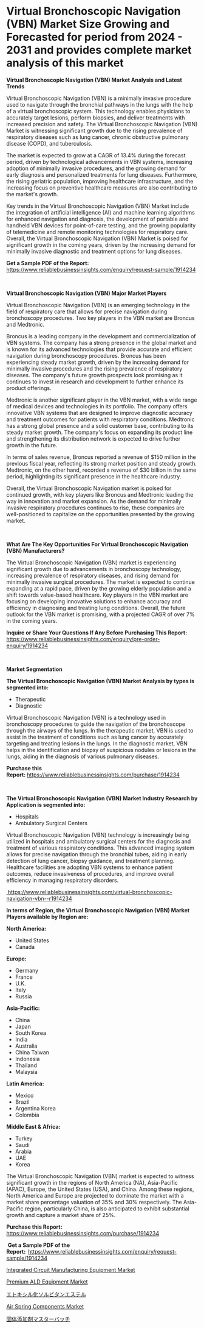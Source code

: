 <p><h1>Virtual Bronchoscopic Navigation (VBN) Market Size Growing and Forecasted for period from 2024 - 2031 and provides complete market analysis of this market</h1></p><p><strong>Virtual Bronchoscopic Navigation (VBN) Market Analysis and Latest Trends</strong></p>
<p><p>Virtual Bronchoscopic Navigation (VBN) is a minimally invasive procedure used to navigate through the bronchial pathways in the lungs with the help of a virtual bronchoscopic system. This technology enables physicians to accurately target lesions, perform biopsies, and deliver treatments with increased precision and safety. The Virtual Bronchoscopic Navigation (VBN) Market is witnessing significant growth due to the rising prevalence of respiratory diseases such as lung cancer, chronic obstructive pulmonary disease (COPD), and tuberculosis.</p><p>The market is expected to grow at a CAGR of 13.4% during the forecast period, driven by technological advancements in VBN systems, increasing adoption of minimally invasive procedures, and the growing demand for early diagnosis and personalized treatments for lung diseases. Furthermore, the rising geriatric population, improving healthcare infrastructure, and the increasing focus on preventive healthcare measures are also contributing to the market's growth.</p><p>Key trends in the Virtual Bronchoscopic Navigation (VBN) Market include the integration of artificial intelligence (AI) and machine learning algorithms for enhanced navigation and diagnosis, the development of portable and handheld VBN devices for point-of-care testing, and the growing popularity of telemedicine and remote monitoring technologies for respiratory care. Overall, the Virtual Bronchoscopic Navigation (VBN) Market is poised for significant growth in the coming years, driven by the increasing demand for minimally invasive diagnostic and treatment options for lung diseases.</p></p>
<p><strong>Get a Sample PDF of the Report:&nbsp;</strong> <a href="https://www.reliablebusinessinsights.com/enquiry/request-sample/1914234">https://www.reliablebusinessinsights.com/enquiry/request-sample/1914234</a></p>
<p>&nbsp;</p>
<p><strong>Virtual Bronchoscopic Navigation (VBN) Major Market Players</strong></p>
<p><p>Virtual Bronchoscopic Navigation (VBN) is an emerging technology in the field of respiratory care that allows for precise navigation during bronchoscopy procedures. Two key players in the VBN market are Broncus and Medtronic.</p><p>Broncus is a leading company in the development and commercialization of VBN systems. The company has a strong presence in the global market and is known for its advanced technologies that provide accurate and efficient navigation during bronchoscopy procedures. Broncus has been experiencing steady market growth, driven by the increasing demand for minimally invasive procedures and the rising prevalence of respiratory diseases. The company's future growth prospects look promising as it continues to invest in research and development to further enhance its product offerings.</p><p>Medtronic is another significant player in the VBN market, with a wide range of medical devices and technologies in its portfolio. The company offers innovative VBN systems that are designed to improve diagnostic accuracy and treatment outcomes for patients with respiratory conditions. Medtronic has a strong global presence and a solid customer base, contributing to its steady market growth. The company's focus on expanding its product line and strengthening its distribution network is expected to drive further growth in the future.</p><p>In terms of sales revenue, Broncus reported a revenue of $150 million in the previous fiscal year, reflecting its strong market position and steady growth. Medtronic, on the other hand, recorded a revenue of $30 billion in the same period, highlighting its significant presence in the healthcare industry.</p><p>Overall, the Virtual Bronchoscopic Navigation market is poised for continued growth, with key players like Broncus and Medtronic leading the way in innovation and market expansion. As the demand for minimally invasive respiratory procedures continues to rise, these companies are well-positioned to capitalize on the opportunities presented by the growing market.</p></p>
<p>&nbsp;</p>
<p><strong>What Are The Key Opportunities For Virtual Bronchoscopic Navigation (VBN) Manufacturers?</strong></p>
<p><p>The Virtual Bronchoscopic Navigation (VBN) market is experiencing significant growth due to advancements in bronchoscopy technology, increasing prevalence of respiratory diseases, and rising demand for minimally invasive surgical procedures. The market is expected to continue expanding at a rapid pace, driven by the growing elderly population and a shift towards value-based healthcare. Key players in the VBN market are focusing on developing innovative solutions to enhance accuracy and efficiency in diagnosing and treating lung conditions. Overall, the future outlook for the VBN market is promising, with a projected CAGR of over 7% in the coming years.</p></p>
<p><strong>Inquire or Share Your Questions If Any Before Purchasing This Report:</strong> <a href="https://www.reliablebusinessinsights.com/enquiry/pre-order-enquiry/1914234">https://www.reliablebusinessinsights.com/enquiry/pre-order-enquiry/1914234</a></p>
<p>&nbsp;</p>
<p><strong>Market Segmentation</strong></p>
<p><strong>The Virtual Bronchoscopic Navigation (VBN) Market Analysis by types is segmented into:</strong></p>
<p><ul><li>Therapeutic</li><li>Diagnostic</li></ul></p>
<p><p>Virtual Bronchoscopic Navigation (VBN) is a technology used in bronchoscopy procedures to guide the navigation of the bronchoscope through the airways of the lungs. In the therapeutic market, VBN is used to assist in the treatment of conditions such as lung cancer by accurately targeting and treating lesions in the lungs. In the diagnostic market, VBN helps in the identification and biopsy of suspicious nodules or lesions in the lungs, aiding in the diagnosis of various pulmonary diseases.</p></p>
<p><strong>Purchase this Report:&nbsp;</strong><a href="https://www.reliablebusinessinsights.com/purchase/1914234">https://www.reliablebusinessinsights.com/purchase/1914234</a></p>
<p>&nbsp;</p>
<p><strong>The Virtual Bronchoscopic Navigation (VBN) Market Industry Research by Application is segmented into:</strong></p>
<p><ul><li>Hospitals</li><li>Ambulatory Surgical Centers</li></ul></p>
<p><p>Virtual Bronchoscopic Navigation (VBN) technology is increasingly being utilized in hospitals and ambulatory surgical centers for the diagnosis and treatment of various respiratory conditions. This advanced imaging system allows for precise navigation through the bronchial tubes, aiding in early detection of lung cancer, biopsy guidance, and treatment planning. Healthcare facilities are adopting VBN systems to enhance patient outcomes, reduce invasiveness of procedures, and improve overall efficiency in managing respiratory disorders.</p></p>
<p><a href="https://www.reliablebusinessinsights.com/virtual-bronchoscopic-navigation-vbn--r1914234">&nbsp;https://www.reliablebusinessinsights.com/virtual-bronchoscopic-navigation-vbn--r1914234</a></p>
<p><strong>In terms of Region, the Virtual Bronchoscopic Navigation (VBN) Market Players available by Region are:</strong></p>
<p>
    <p> <strong> North America: </strong>
        <ul>
            <li>United States</li>
            <li>Canada</li>
        </ul>
        </p> 
    <p> <strong> Europe: </strong>
        <ul>
            <li>Germany</li>
            <li>France</li>
            <li>U.K.</li>
            <li>Italy</li>
            <li>Russia</li>
        </ul>
        </p> 
    <p> <strong> Asia-Pacific: </strong>
        <ul>
            <li>China</li>
            <li>Japan</li>
            <li>South Korea</li>
            <li>India</li>
            <li>Australia</li>
            <li>China Taiwan</li>
            <li>Indonesia</li>
            <li>Thailand</li>
            <li>Malaysia</li>
        </ul>
        </p> 
    <p> <strong> Latin America: </strong>
        <ul>
            <li>Mexico</li>
            <li>Brazil</li>
            <li>Argentina Korea</li>
            <li>Colombia</li>
        </ul>
        </p> 
    <p> <strong> Middle East & Africa: </strong>
        <ul>
            <li>Turkey</li>
            <li>Saudi</li>
            <li>Arabia</li>
            <li>UAE</li>
            <li>Korea</li>
        </ul>
    </p>
    </p>
<p><p>The Virtual Bronchoscopic Navigation (VBN) market is expected to witness significant growth in the regions of North America (NA), Asia-Pacific (APAC), Europe, the United States (USA), and China. Among these regions, North America and Europe are projected to dominate the market with a market share percentage valuation of 35% and 30% respectively. The Asia-Pacific region, particularly China, is also anticipated to exhibit substantial growth and capture a market share of 25%.</p></p>
<p><strong>Purchase this Report: </strong><a href="https://www.reliablebusinessinsights.com/purchase/1914234">https://www.reliablebusinessinsights.com/purchase/1914234</a></p>
<p>&nbsp;<strong>Get a Sample PDF of the Report:&nbsp;&nbsp;</strong><a href="https://www.reliablebusinessinsights.com/enquiry/request-sample/1914234">https://www.reliablebusinessinsights.com/enquiry/request-sample/1914234</a></p>
<p><strong></strong></p>
<p><p><a href="https://github.com/sardarp081/Market-Research-Report-List-1/blob/main/integrated-circuit-manufacturing-equipment-market.md">Integrated Circuit Manufacturing Equipment Market</a></p><p><a href="https://github.com/gcimaudf65/Market-Research-Report-List-1/blob/main/premium-ald-equipment-market.md">Premium ALD Equipment Market</a></p><p><a href="https://github.com/avwofrml53535/Market-Research-Report-List-2/blob/main/1001746170234.md">エトキシル化ソルビタンエステル</a></p><p><a href="https://issuu.com/reportprime-2/docs/air-spring-components-market-size-2030.pptx">Air Spring Components Market</a></p><p><a href="https://github.com/JanickJohns/Market-Research-Report-List-1/blob/main/1522535170233.md">固体添加剤マスターバッチ</a></p></p>